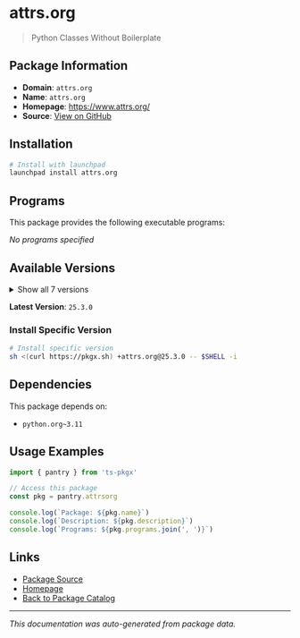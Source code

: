 # attrs.org

> Python Classes Without Boilerplate

## Package Information

- **Domain**: `attrs.org`
- **Name**: `attrs.org`
- **Homepage**: https://www.attrs.org/
- **Source**: [View on GitHub](https://github.com/pkgxdev/pantry/tree/main/projects/attrs.org/package.yml)

## Installation

```bash
# Install with launchpad
launchpad install attrs.org
```

## Programs

This package provides the following executable programs:

*No programs specified*

## Available Versions

<details>
<summary>Show all 7 versions</summary>

- `25.3.0`, `25.2.0`, `25.1.0`, `24.3.0`, `24.2.0`
- `24.1.0`, `23.2.0`

</details>

**Latest Version**: `25.3.0`

### Install Specific Version

```bash
# Install specific version
sh <(curl https://pkgx.sh) +attrs.org@25.3.0 -- $SHELL -i
```

## Dependencies

This package depends on:

- `python.org~3.11`

## Usage Examples

```typescript
import { pantry } from 'ts-pkgx'

// Access this package
const pkg = pantry.attrsorg

console.log(`Package: ${pkg.name}`)
console.log(`Description: ${pkg.description}`)
console.log(`Programs: ${pkg.programs.join(', ')}`)
```

## Links

- [Package Source](https://github.com/pkgxdev/pantry/tree/main/projects/attrs.org/package.yml)
- [Homepage](https://www.attrs.org/)
- [Back to Package Catalog](../../package-catalog.md)

---

*This documentation was auto-generated from package data.*
